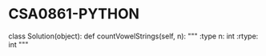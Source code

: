 # CSA0861-PYTHON
class Solution(object):
    def countVowelStrings(self, n):
        """
        :type n: int
        :rtype: int
        """
